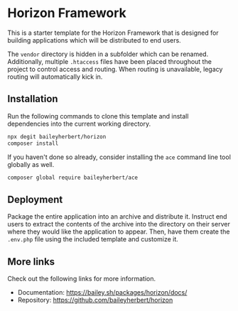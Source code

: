 # Horizon Framework

This is a starter template for the Horizon Framework that is designed for building applications which will be
distributed to end users.

The `vendor` directory is hidden in a subfolder which can be renamed. Additionally, multiple `.htaccess` files have
been placed throughout the project to control access and routing. When routing is unavailable, legacy routing will
automatically kick in.

## Installation

Run the following commands to clone this template and install dependencies into the current working directory.

```bash
npx degit baileyherbert/horizon
composer install
```

If you haven't done so already, consider installing the `ace` command line tool globally as well.

```bash
composer global require baileyherbert/ace
```

## Deployment

Package the entire application into an archive and distribute it. Instruct end users to extract the contents of the
archive into the directory on their server where they would like the application to appear. Then, have them create the
`.env.php` file using the included template and customize it.

## More links

Check out the following links for more information.

- Documentation: https://bailey.sh/packages/horizon/docs/
- Repository: https://github.com/baileyherbert/horizon
